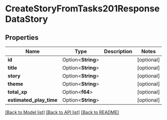 # CreateStoryFromTasks201ResponseDataStory

## Properties

Name | Type | Description | Notes
------------ | ------------- | ------------- | -------------
**id** | Option<**String**> |  | [optional]
**title** | Option<**String**> |  | [optional]
**story** | Option<**String**> |  | [optional]
**theme** | Option<**String**> |  | [optional]
**total_xp** | Option<**f64**> |  | [optional]
**estimated_play_time** | Option<**String**> |  | [optional]

[[Back to Model list]](../README.md#documentation-for-models) [[Back to API list]](../README.md#documentation-for-api-endpoints) [[Back to README]](../README.md)


